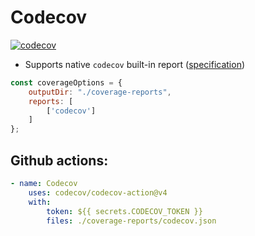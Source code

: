 # Codecov

[![codecov](https://codecov.io/gh/cenfun/monocart-coverage-reports/graph/badge.svg?token=H0LW7UKYU3)](https://codecov.io/gh/cenfun/monocart-coverage-reports)

- Supports native `codecov` built-in report ([specification](https://docs.codecov.com/docs/codecov-custom-coverage-format))

```js
const coverageOptions = {
    outputDir: "./coverage-reports",
    reports: [
        ['codecov']
    ]
};
```

## Github actions:

```yml
- name: Codecov
    uses: codecov/codecov-action@v4
    with:
        token: ${{ secrets.CODECOV_TOKEN }}
        files: ./coverage-reports/codecov.json
```
